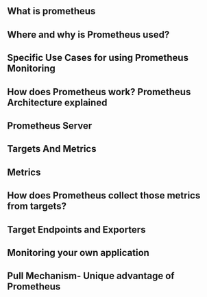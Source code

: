 ## What is prometheus

## Where and why is Prometheus used?

## Specific Use Cases for using Prometheus Monitoring

## How does Prometheus work? Prometheus Architecture explained

## Prometheus Server

## Targets And Metrics

## Metrics

## How does Prometheus collect those metrics from targets?

## Target Endpoints and Exporters

## Monitoring your own application

## Pull Mechanism- Unique advantage of Prometheus

## 